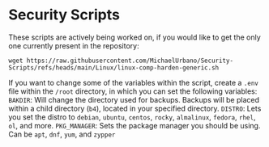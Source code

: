 # Security Scripts

These scripts are actively being worked on, if you would like to get the only one currently present in the repository:

`wget https://raw.githubusercontent.com/MichaelUrbano/Security-Scripts/refs/heads/main/Linux/linux-comp-harden-generic.sh`

If you want to change some of the variables within the script, create a `.env` file within the `/root` directory, in which you can set the following variables:
`BAKDIR`: Will change the directory used for backups. Backups will be placed within a child directory (`b4`), located in your specified directory.
`DISTRO`: Lets you set the distro to `debian`, `ubuntu`, `centos`, `rocky`, `almalinux`, `fedora`, `rhel`, `ol`, and more.
`PKG_MANAGER`: Sets the package manager you should be using. Can be `apt`, `dnf`, `yum`, and `zypper`